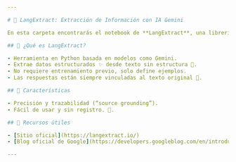 ```yaml
---

# 🧠 LangExtract: Extracción de Información con IA Gemini

En esta carpeta encontrarás el notebook de **LangExtract**, una librería open source de Google para convertir texto libre en información estructurada usando IA avanzada.

## 🚀 ¿Qué es LangExtract?

- Herramienta en Python basada en modelos como Gemini.
- Extrae datos estructurados ✨ desde texto sin estructura 📄.
- No requiere entrenamiento previo, solo define ejemplos.
- Las respuestas están siempre vinculadas al texto original 🔗.

## 🌟 Características

- Precisión y trazabilidad (“source grounding”).
- Fácil de usar y sin registro. 🏥.

## 🔗 Recursos útiles

- [Sitio oficial](https://langextract.io/)
- [Blog oficial de Google](https://developers.googleblog.com/en/introducing-langextract-a-gemini-powered-information-extraction-library/)

---
```


